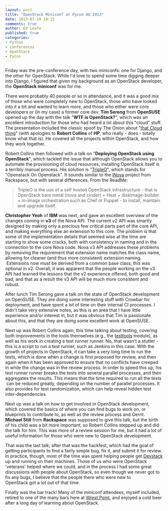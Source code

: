 ```yaml
---
layout: post
title: "OpenStack Miniconf at Pycon AU 2013"
date: 2013-07-19 10:15
comments: true
author: Ed Leafe
published: true
categories:
- Python
- Conferences
- OpenStack
- PyCon
---
```


Friday was the pre-conference day, with two miniconfs: one for Django, and the other for OpenStack. While I'd love to spend some time digging deeper into Django, I figured that given my background as an OpenStack developer, the **OpenStack miniconf** was for me.

<!-- more -->

There were probably 40 people or so in attendance, and it was a good mix of those who were completely new to OpenStack, those who have looked into it a bit and wanted to learn more, and those who either were core developers or (in my case) a former core dev. **Tim Serong** from **OpenSUSE** opened up the day with the talk "**WTF is OpenStack?**", which was an excellent introduction for those who had heard a lot about this "cloud" stuff. The presentation included the classic spoof by The Onion about "[that Cloud thing][1]" (with apologies to **Robert Collins** of **HP**, who really - does - totally know what that is). He covered all the projects within OpenStack, and how they work together.

Robert Collins then followed with a talk on "**Deploying OpenStack using OpenStack**", which tackled the issue that although OpenStack allows you to automate the provisioning of cloud resources, installing OpenStack itself is a terribly manual process. His solution is "[TripleO][2]", which stands for "Openstack On Openstack". It sounds similar to the [iNova][3] project from Rackspace, but with several differences. From the ReadMe:

> TripleO is the use of a self hosted OpenStack infrastructure - that is OpenStack
> bare metal (nova and cinder) + Heat + diskimage-builder + in-image orchestration
> such as Chef or Puppet - to install, maintain and upgrade itself.

**Christopher Yeoh** of **IBM** was next, and gave an excellent overview of the changes coming in **v3** of the Nova API. The current v2 API was smartly designed by making only a precious few critical parts part of the core API, and making everything else an extension to this core. The problem is that some of the implementation details that seemed wise at the time are starting to show some cracks, both with consistency in naming and in the connection to the core Nova code. Nova v3 API addresses these problems by removing the requirement that extension name matches the class name, allowing for cleaner (and thus more consistent) extension naming.  Extensions now must be derived from a common base class; this was optional in v2. Overall, it was apparent that the people working on the v3 API had learned the lessons that the v2 experience offered, both good and bad, and that as a result the v3 API will be much more consistent and robust.

After lunch Tim Serong gave a talk on the state of OpenStack development on OpenSUSE. They are doing some interesting stuff with Crowbar for deployment, and have spent a lot of time on their internal CI processes. I didn't take very extensive notes, as this is an area that I have little experience and/or interest in, but it was obvious that Tim is passionate about this, and that they are doing some excellent work at OpenSUSE.

Next up was Robert Collins again, this time talking about testing, covering both improvements in the tools themselves (e.g., the [testtools][4] module), as well as his work in creating a test runner runner. No, that wasn't a stutter - this is a script to run a test runner, such as Jenkins in this case. With the growth of projects in OpenStack, it can take a very long time to run the tests, which is done when a change is first proposed for review, and then again when it has been approved to ensure that no conflicts have creeped in while the change was in the review process. In order to speed this up, his test runner runner breaks the tests into several parallel processes, and then aggregates the results. This means that the time required to run all the tests  can be reduced greatly, depending on the number of parallel processes. It also provides for test randomization, which can help reveal hidden test inter-dependencies.

Next up was a talk on how to get involved in OpenStack development, which covered the basics of where you can find bugs to work on, or blueprints to contribute to, as well as the review process and Gerrit. **Michael Still** from **Rackspace** was supposed to give this talk, but the birth of his child was a bit more important, so Robert Collins stepped up and did the talk for him. This was more of a review session for me, but it had a lot of useful information for those who were new to OpenStack development.

That was the last talk; after that was the hackfest, which had the goal of getting participants to find a fairly simple bug, fix it, and submit it for review. In practice, though, most of the time was spent helping people get [Devstack][5] up and running on their machines. Those of us who were OpenStack 'veterans' helped where we could, and in the process I had some great discussions with people about OpenStack, so even though we never got to fix any bugs, I believe that the people there who were new to OpenStack got a lot out of that time.

Finally was the bar track! Many of the miniconf attendees, myself included, retired to one of the many bars here at [Wrest Point][6], and enjoyed a cold beer after a long day of learning about OpenStack.


[1]: https://www.google.com.au/url?sa=t&amp;rct=j&amp;q=&amp;esrc=s&amp;source=web&amp;cd=2&amp;cad=rja&amp;ved=0CD4QtwIwAQ&amp;url=http%3A%2F%2Fwww.theonion.com%2Fvideo%2Fhp-on-that-cloud-thing-that-everyone-else-is-talki%2C28789%2F&amp;ei=bWbXUf7nIImJlQXD6oEY&amp;usg=AFQjCNEcXkmkrmnlbsB6LMJ536qQoxH9UQ&amp;sig2=RkUAKTpzWfXZk_nnqb4kJA&amp;bvm=bv.48705608,d.dGI
[2]: https://github.com/tripleo/incubator
[3]: http://www.rackspace.com/blog/how-rackspace-re-wrote-the-cloud-with-openstack-continuous-delivery/
[4]: https://pypi.python.org/pypi/testtools
[5]: http://devstack.org
[6]: http://www.wrestpoint.com.au/
